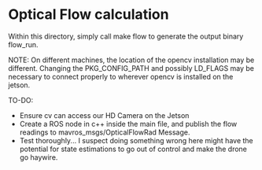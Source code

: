# Optical Flow calculation


Within this directory, simply call make flow to generate the output binary flow_run.

NOTE: On different machines, the location of the opencv installation may be different. Changing the PKG_CONFIG_PATH and possibly LD_FLAGS may be necessary to connect properly to wherever opencv is installed on the jetson.

TO-DO:
- Ensure cv can access our HD Camera on the Jetson
- Create a ROS node in c++ inside the main file, and publish the flow readings to mavros_msgs/OpticalFlowRad Message.
- Test thoroughly... I suspect doing something wrong here might have the potential for state estimations to go out of control and make the drone go haywire.
